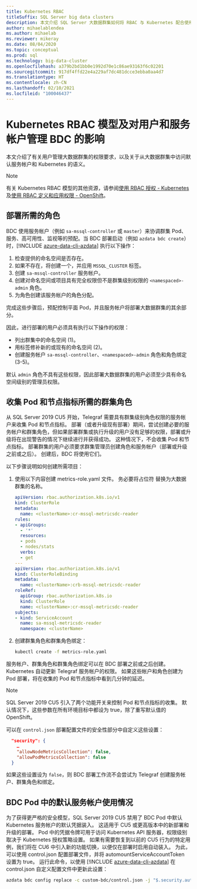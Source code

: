 ```yaml
---
title: Kubernetes RBAC
titleSuffix: SQL Server big data clusters
description: 本文介绍 SQL Server 大数据群集如何将 RBAC 与 Kubernetes 配合使用。
author: mihaelablendea
ms.author: mihaelab
ms.reviewer: mikeray
ms.date: 08/04/2020
ms.topic: conceptual
ms.prod: sql
ms.technology: big-data-cluster
ms.openlocfilehash: a379b2bd1bb0e1992d70e1c86ae93163f6c02201
ms.sourcegitcommit: 917df4ffd22e4a229af7dc481dcce3ebba0aa4d7
ms.translationtype: HT
ms.contentlocale: zh-CN
ms.lasthandoff: 02/10/2021
ms.locfileid: "100046437"
---
```

# <a name="kubernetes-rbac-model--impact-on-users-and-service-accounts-managing-bdc"></a>Kubernetes RBAC 模型及对用户和服务帐户管理 BDC 的影响

本文介绍了有关用户管理大数据群集的权限要求，以及关于从大数据群集中访问默认服务帐户和 Kubernetes 的语义。

> [!NOTE]
> 有关 Kubernetes RBAC 模型的其他资源，请参阅[使用 RBAC 授权 - Kubernetes](https://kubernetes.io/docs/reference/access-authn-authz/rbac/) 及[使用 RBAC 定义和应用权限 - OpenShift](https://docs.openshift.com/container-platform/4.4/authentication/using-rbac.html)。

## <a name="role-required-for-deployment"></a>部署所需的角色

BDC 使用服务帐户（例如 `sa-mssql-controller` 或 `master`）来协调群集 Pod、服务、高可用性、监视等的预配。当 BDC 部署启动（例如 `azdata bdc create`）时，[!INCLUDE [azure-data-cli-azdata](../includes/azure-data-cli-azdata.md)] 执行以下操作：

1. 检查提供的命名空间是否存在。
2. 如果不存在，将创建一个，并应用 `MSSQL_CLUSTER` 标签。
3. 创建 `sa-mssql-controller` 服务帐户。
4. 创建对命名空间或项目具有完全权限但不是群集级别权限的 `<namespaced>-admin` 角色。
5. 为角色创建该服务帐户的角色分配。

完成这些步骤后，预配控制平面 Pod，并且服务帐户将部署大数据群集的其余部分。  

因此，进行部署的用户必须具有执行以下操作的权限：

- 列出群集中的命名空间 (1)。
- 用标签修补新的或现有的命名空间 (2)。
- 创建服务帐户 `sa-mssql-controller`、`<namespaced>-admin` 角色和角色绑定 (3-5)。

默认 `admin` 角色不具有这些权限，因此部署大数据群集的用户必须至少具有命名空间级别的管理员权限。

## <a name="cluster-role-required-for-pods-and-nodes-metrics-collection"></a>收集 Pod 和节点指标所需的群集角色

从 SQL Server 2019 CU5 开始，Telegraf 需要具有群集级别角色权限的服务帐户来收集 Pod 和节点指标。 部署（或者升级现有部署）期间，尝试创建必要的服务帐户和群集角色，但如果部署群集或执行升级的用户没有足够的权限，部署或升级将在出现警告的情况下继续进行并获得成功。 这种情况下，不会收集 Pod 和节点指标。 部署群集的用户必须要求群集管理员创建角色和服务帐户（部署或升级之前或之后）。 创建后，BDC 将使用它们。 

以下步骤说明如何创建所需项目：

1. 使用以下内容创建 metrics-role.yaml 文件。 务必要将占位符 <clusterName> 替换为大数据群集的名称。

   ```yaml
   apiVersion: rbac.authorization.k8s.io/v1
   kind: ClusterRole
   metadata:
     name: <clusterName>:cr-mssql-metricsdc-reader
   rules:
   - apiGroups:
     - '*'
     resources:
     - pods
     - nodes/stats
     verbs:
     - get
   ---
   apiVersion: rbac.authorization.k8s.io/v1
   kind: ClusterRoleBinding
   metadata:
     name: <clusterName>:crb-mssql-metricsdc-reader
   roleRef:
     apiGroup: rbac.authorization.k8s.io
     kind: ClusterRole
     name: <clusterName>:cr-mssql-metricsdc-reader
   subjects:
   - kind: ServiceAccount
     name: sa-mssql-metricsdc-reader
     namespace: <clusterName>
   ```

2. 创建群集角色和群集角色绑定：

   ```bash
   kubectl create -f metrics-role.yaml
   ```

服务帐户、群集角色和群集角色绑定可以在 BDC 部署之前或之后创建。 Kubernetes 自动更新 Telegraf 服务帐户的权限。 如果这些帐户和角色创建为 Pod 部署，将在收集的 Pod 和节点指标中看到几分钟的延迟。

> [!NOTE]
> SQL Server 2019 CU5 引入了两个功能开关来控制 Pod 和节点指标的收集。 默认情况下，这些参数在所有环境目标中都设为 true，除了重写默认值的 OpenShift。 

可以在 `control.json` 部署配置文件的安全性部分中自定义这些设置：

```json
  "security": {
    …
    "allowNodeMetricsCollection": false,
    "allowPodMetricsCollection": false
  }
```

如果这些设置设为 `false`，则 BDC 部署工作流不会尝试为 Telegraf 创建服务帐户、群集角色和绑定。

## <a name="default-service-account-usage-from-within-a-bdc-pod"></a>BDC Pod 中的默认服务帐户使用情况

为了获得更严格的安全模型，SQL Server 2019 CU5 禁用了 BDC Pod 中默认 Kubernetes 服务帐户的默认凭据装入。 这适用于 CU5 或更高版本中的新部署和升级的部署。
Pod 中的凭据令牌可用于访问 Kubernetes API 服务器，权限级别取决于 Kubernetes 授权策略设置。 如果有需要恢复到以前的 CU5 行为的特定用例，我们将在 CU6 中引入新的功能切换，以便仅在部署时启用自动装入。 为此，可以使用 control.json 配置部署文件，并将 automountServiceAccountToken 设置为 true。 运行此命令，以使用 [!INCLUDE [azure-data-cli-azdata](../includes/azure-data-cli-azdata.md)] 在 control.json 自定义配置文件中更新此设置： 

``` bash
azdata bdc config replace -c custom-bdc/control.json -j "$.security.automountServiceAccountToken=true"
```
